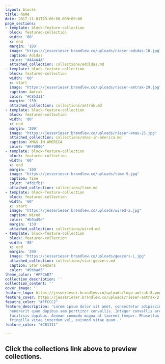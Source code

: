 ```yaml
---
layout: blocks
title: home
date: 2017-11-01T23:00:00.000+00:00
page_sections:
- template: block-feature-collection
  block: featured-collection
  width: '60'
  x: end
  margin: '100'
  image: "https://jesserieser.brandlew.co/uploads/rieser-adidas-10.jpg"
  caption: Adidas
  color: "#4A4A4A"
  attached_collection: collections/addidas.md
- template: block-feature-collection
  block: featured-collection
  width: '60'
  x: start
  image: "https://jesserieser.brandlew.co/uploads/rieser-amtrak-29.jpg"
  caption: Amtrak
  color: "#C85311"
  margin: '150'
  attached_collection: collections/amtrak.md
- template: block-feature-collection
  block: featured-collection
  width: '80'
  x: end
  margin: '200'
  image: "https://jesserieser.brandlew.co/uploads/rieser-xmas-25.jpg"
  attached_collection: collections/xmas-in-america.md
  caption: XMAS IN AMERICA
  color: "#FF0000"
- template: block-feature-collection
  block: featured-collection
  width: '60'
  x: end
  margin: '100'
  image: "https://jesserieser.brandlew.co/uploads/time-5.jpg"
  caption: Time
  color: "#fdcfb1"
  attached_collection: collections/time.md
- template: block-feature-collection
  block: featured-collection
  width: '60'
  x: start
  image: "https://jesserieser.brandlew.co/uploads/wired-2.jpg"
  caption: Wired
  color: "#b9a49e"
  margin: '150'
  attached_collection: collections/wired.md
- template: block-feature-collection
  block: featured-collection
  width: '80'
  x: end
  margin: '200'
  image: "https://jesserieser.brandlew.co/uploads/geezers-1.jpg"
  attached_collection: collections/star-geezers.md
  caption: Star Geezers
  color: "#9bbad5"
theme_color: "#FFCAB7"
collection_description: ''
collection_content: ''
cover_image: ''
feature_logo: https://jesserieser.brandlew.co/uploads/logo-amtrak-8.png
feature_cover: https://jesserieser.brandlew.co/uploads/rieser-amtrak-2.jpg
feautre_color: "#FFCCC2"
feature_description: 'Lorem ipsum dolor sit amet, consectetur adipiscing elit. Nulla
  hendrerit quam dapibus sem porttitor convallis. Integer convallis arcu non lectus
  facilisis dapibus. Aenean commodo magna at laoreet tempor. Phasellus lorem lorem,
  fringilla vitae interdum vel, euismod vitae quam. '
feature_color: "#C81111"

---
```

## Click the collections link above to preview collections.